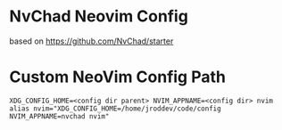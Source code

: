 # NvChad Neovim Config
based on https://github.com/NvChad/starter

# Custom NeoVim Config Path
```shell
XDG_CONFIG_HOME=<config dir parent> NVIM_APPNAME=<config dir> nvim
alias nvim="XDG_CONFIG_HOME=/home/jroddev/code/config NVIM_APPNAME=nvchad nvim"
```
